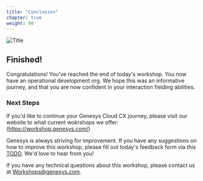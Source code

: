 ```yaml
---
title: "Conclusion"
chapter: true
weight: 90
---
```

![Title](/images/Conclusion.jpg)

## Finished!

Congratulations! You've reached the end of today's workshop. You now have an operational development org. We hope this was an informative journey, and that you are now confident in your interaction fielding abilities.  

### Next Steps
If you'd like to continue your Genesys Cloud CX journey, please visit our website to what current wokrshops we offer: (https://workshop.genesys.com/)

Genesys is always striving for improvement. If you have any suggestions on how to improve this workshop, please fill out today's feedback form via this [TODO](TODO). We'd love to hear from you!

If you have any technical questions about this workshop, please contact us at Workshops@genesys.com.


